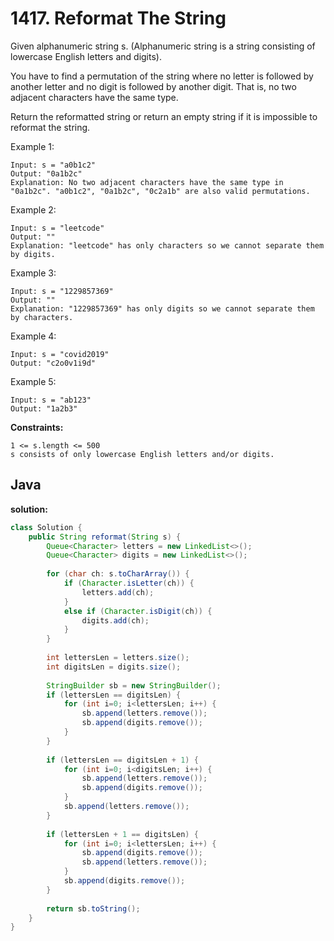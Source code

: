 # 1417. Reformat The String

Given alphanumeric string s. (Alphanumeric string is a string consisting of lowercase English letters and digits).

You have to find a permutation of the string where no letter is followed by another letter and no digit is followed by another digit. That is, no two adjacent characters have the same type.

Return the reformatted string or return an empty string if it is impossible to reformat the string.

Example 1:
```
Input: s = "a0b1c2"
Output: "0a1b2c"
Explanation: No two adjacent characters have the same type in "0a1b2c". "a0b1c2", "0a1b2c", "0c2a1b" are also valid permutations.
```
Example 2:
```
Input: s = "leetcode"
Output: ""
Explanation: "leetcode" has only characters so we cannot separate them by digits.
```
Example 3:
```
Input: s = "1229857369"
Output: ""
Explanation: "1229857369" has only digits so we cannot separate them by characters.
```
Example 4:
```
Input: s = "covid2019"
Output: "c2o0v1i9d"
```
Example 5:
```
Input: s = "ab123"
Output: "1a2b3"
```

**Constraints:**
```
1 <= s.length <= 500
s consists of only lowercase English letters and/or digits.
```

## Java

**solution:**
```java
class Solution {
    public String reformat(String s) {
        Queue<Character> letters = new LinkedList<>();
        Queue<Character> digits = new LinkedList<>();
        
        for (char ch: s.toCharArray()) {
            if (Character.isLetter(ch)) {
                letters.add(ch);
            }
            else if (Character.isDigit(ch)) {
                digits.add(ch);
            }
        }
        
        int lettersLen = letters.size();
        int digitsLen = digits.size();
        
        StringBuilder sb = new StringBuilder();
        if (lettersLen == digitsLen) {
            for (int i=0; i<lettersLen; i++) {
                sb.append(letters.remove());
                sb.append(digits.remove());
            }
        }
        
        if (lettersLen == digitsLen + 1) {
            for (int i=0; i<digitsLen; i++) {
                sb.append(letters.remove());
                sb.append(digits.remove());
            }
            sb.append(letters.remove());
        }
        
        if (lettersLen + 1 == digitsLen) {
            for (int i=0; i<lettersLen; i++) {
                sb.append(digits.remove());
                sb.append(letters.remove());
            }
            sb.append(digits.remove());
        }
        
        return sb.toString();
    }
}
```
